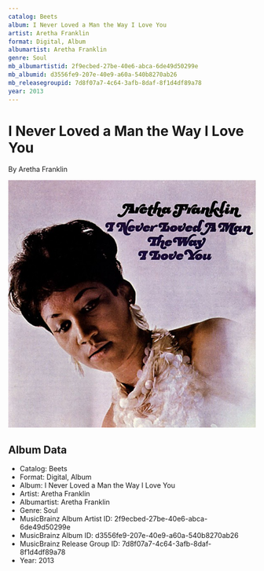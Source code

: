```yaml
---
catalog: Beets
album: I Never Loved a Man the Way I Love You
artist: Aretha Franklin
format: Digital, Album
albumartist: Aretha Franklin
genre: Soul
mb_albumartistid: 2f9ecbed-27be-40e6-abca-6de49d50299e
mb_albumid: d3556fe9-207e-40e9-a60a-540b8270ab26
mb_releasegroupid: 7d8f07a7-4c64-3afb-8daf-8f1d4df89a78
year: 2013
---
```


# I Never Loved a Man the Way I Love You

By Aretha Franklin

![](../../assets/beetscovers/Aretha_Franklin-I_Never_Loved_a_Man_the_Way_I_Love_You.jpg)

## Album Data

- Catalog: Beets
- Format: Digital, Album
- Album: I Never Loved a Man the Way I Love You
- Artist: Aretha Franklin
- Albumartist: Aretha Franklin
- Genre: Soul
- MusicBrainz Album Artist ID: 2f9ecbed-27be-40e6-abca-6de49d50299e
- MusicBrainz Album ID: d3556fe9-207e-40e9-a60a-540b8270ab26
- MusicBrainz Release Group ID: 7d8f07a7-4c64-3afb-8daf-8f1d4df89a78
- Year: 2013


